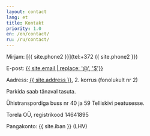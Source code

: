 ```yaml
---
layout: contact
lang: et
title: Kontakt
priority: 1.0
en: /en/contact/
ru: /ru/contact/
---
```


Mirjam: [{{ site.phone2 }}](tel:+372 {{ site.phone2 }})

E-post: [{{ site.email | replace: '@', '$'}}](mailto)

Aadress: [{{ site.address }}](https://goo.gl/maps/7bTMkBvk7YN2), 2. korrus (fonolukult nr 2)

Parkida saab tänaval tasuta.

Ühistranspordiga buss nr 40 ja 59 Telliskivi peatusesse. 

Torela OÜ, registrikood 14641895

Pangakonto: {{ site.iban }} (LHV)
